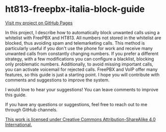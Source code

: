 # ht813-freepbx-italia-block-guide

[Visit my project on GitHub Pages](https://benedetti79.github.io/ht813-freepbx-italia-block-guide/)

In this project, I describe how to automatically block unwanted calls using a whitelist with FreePBX and HT813. All numbers not stored in the whitelist are blocked, thus avoiding spam and telemarketing calls. This method is particularly useful if you don't use the phone for work and receive many unwanted calls from constantly changing numbers.
If you prefer a different strategy, with a few modifications you can configure a blacklist, blocking only problematic numbers. Additionally, to avoid missing important calls, you can activate voicemail for rejected calls.
FreePBX and VoIP offer many features, so this guide is just a starting point. I hope you will contribute with comments and suggestions to improve the system.

I would love to hear your suggestions! You can leave comments to improve this guide.

If you have any questions or suggestions, feel free to reach out to me through GitHub channels.

[This work is licensed under Creative Commons Attribution-ShareAlike 4.0 International.](https://creativecommons.org/licenses/by-sa/4.0/?ref=chooser-v1)
